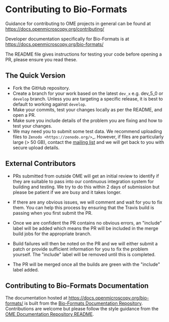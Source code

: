 # Contributing to Bio-Formats

Guidance for contributing to OME projects in general can be found at
https://docs.openmicroscopy.org/contributing/

Developer documentation specifically for Bio-Formats is at
https://docs.openmicroscopy.org/bio-formats/

The README file gives instructions for testing your code before opening a PR,
please ensure you read these.

## The Quick Version

* Fork the GitHub repository.
* Create a branch for your work based on the latest `dev_x` e.g. dev_5_0 or
  `develop` branch. Unless you are targeting a specific release, it is
  best to default to working against `develop`.
* Make your commits, test your changes locally as per the README, and open a
  PR.
* Make sure you include details of the problem you are fixing and how to test
  your changes.
* We may need you to submit some test data. We recommend uploading files to
  `Zenodo <https://zenodo.org/>`_. However, if files are particularly large
  (> 50 GB), contact the [mailing list](https://www.openmicroscopy.org/support)
  and we will get back to you with secure upload details.

## External Contributors

* PRs submitted from outside OME will get an initial review to identify if
  they are suitable to pass into our continuous integration system for
  building and testing. We try to do this within 2 days of submission but
  please be patient if we are busy and it takes longer.

* If there are any obvious issues, we will comment and wait for you to fix
  them. You can help this process by ensuring that the Travis build is passing
  when you first submit the PR.

* Once we are confident the PR contains no obvious errors, an "include" label
  will be added which means the PR will be included in the merge build jobs
  for the appropriate branch.

* Build failures will then be noted on the PR and we will either submit a
  patch or provide sufficient information for you to fix the problem yourself.
  The "include" label will be removed until this is completed.

* The PR will be merged once all the builds are green with the "include" label
  added.

## Contributing to Bio-Formats Documentation

The documentation hosted at
https://docs.openmicroscopy.org/bio-formats/ is built from the
[Bio-Formats Documentation Repository](https://github.com/ome/bio-formats-documentation).
Contributions are welcome but please follow the style guidance from the
[OME Documentation Repository README](https://github.com/openmicroscopy/ome-documentation/blob/develop/README.rst#conventions-used).
